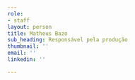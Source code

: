 ```yaml
---
role:
- staff
layout: person
title: Matheus Bazo
sub_heading: Responsável pela produção
thumbnail: ''
email: ''
linkedin: ''

---
```

